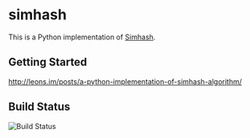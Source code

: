 simhash
===========

This is a Python implementation of [Simhash](http://static.googleusercontent.com/media/research.google.com/en//pubs/archive/33026.pdf).

## Getting Started

<http://leons.im/posts/a-python-implementation-of-simhash-algorithm/>

## Build Status

![Build Status](https://github.com/github/1e0ng/simhash/actions/workflows/main.yml/badge.svg?branch=master)
